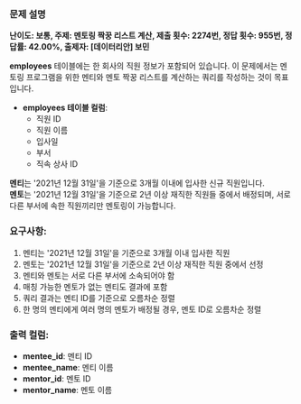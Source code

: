 ### 문제 설명

**난이도: 보통, 주제: 멘토링 짝꿍 리스트 계산, 제출 횟수: 2274번, 정답 횟수: 955번, 정답률: 42.00%, 출제자: [데이터리안] 보민**

**employees** 테이블에는 한 회사의 직원 정보가 포함되어 있습니다. 이 문제에서는 멘토링 프로그램을 위한 멘티와 멘토 짝꿍 리스트를 계산하는 쿼리를 작성하는 것이 목표입니다.

- **employees 테이블 컬럼**:
  - 직원 ID
  - 직원 이름
  - 입사일
  - 부서
  - 직속 상사 ID

**멘티**는 '2021년 12월 31일'을 기준으로 3개월 이내에 입사한 신규 직원입니다.  
**멘토**는 '2021년 12월 31일'을 기준으로 2년 이상 재직한 직원들 중에서 배정되며, 서로 다른 부서에 속한 직원끼리만 멘토링이 가능합니다.

### 요구사항:
1. 멘티는 '2021년 12월 31일'을 기준으로 3개월 이내 입사한 직원
2. 멘토는 '2021년 12월 31일'을 기준으로 2년 이상 재직한 직원 중에서 선정
3. 멘티와 멘토는 서로 다른 부서에 소속되어야 함
4. 매칭 가능한 멘토가 없는 멘티도 결과에 포함
5. 쿼리 결과는 멘티 ID를 기준으로 오름차순 정렬
6. 한 명의 멘티에게 여러 명의 멘토가 배정될 경우, 멘토 ID로 오름차순 정렬

### 출력 컬럼:
- **mentee_id**: 멘티 ID
- **mentee_name**: 멘티 이름
- **mentor_id**: 멘토 ID
- **mentor_name**: 멘토 이름